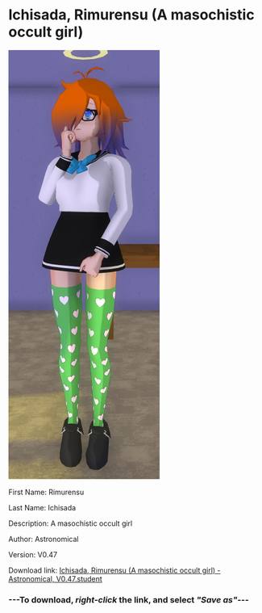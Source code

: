 # Ichisada, Rimurensu (A masochistic occult girl)

<img src = "https://raw.githubusercontent.com/Arbiter1223/Daigaku-Gurashi-Custom-Students/master/Students/Files/Ichisada%2C%20Rimurensu%20(A%20masochistic%20occult%20girl).png">

First Name: Rimurensu

Last Name: Ichisada

Description: A masochistic occult girl

Author: Astronomical

Version: V0.47

Download link: <a href="https://raw.githubusercontent.com/Arbiter1223/Daigaku-Gurashi-Custom-Students/master/Students/Files/Ichisada%2C%20Rimurensu%20(A%20masochistic%20occult%20girl)%20-%20Astronomical%2C%20V0.47.student">Ichisada, Rimurensu (A masochistic occult girl) - Astronomical, V0.47.student</a>

### ---**To download, _right-click_ the link, and select _"Save as"_**---
